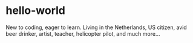 # hello-world
New to coding, eager to learn.
Living in the Netherlands, US citizen, avid beer drinker, artist, teacher, helicopter pilot, and much more...
